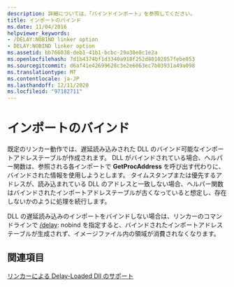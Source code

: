 ```yaml
---
description: 詳細については、「バインドインポート」を参照してください。
title: インポートのバインド
ms.date: 11/04/2016
helpviewer_keywords:
- /DELAY:NOBIND linker option
- DELAY:NOBIND linker option
ms.assetid: bb766038-deb1-41b1-bcbc-29a30e8c1e2a
ms.openlocfilehash: 7d1b4374bf1d3340a918f252d80102057febe053
ms.sourcegitcommit: d6af41e42699628c3e2e6063ec7b03931a49a098
ms.translationtype: MT
ms.contentlocale: ja-JP
ms.lasthandoff: 12/11/2020
ms.locfileid: "97182711"
---
```

# <a name="binding-imports"></a>インポートのバインド

既定のリンカー動作では、遅延読み込みされた DLL のバインド可能なインポートアドレステーブルが作成されます。 DLL がバインドされている場合、ヘルパー関数は、参照される各インポートで **GetProcAddress** を呼び出す代わりに、バインドされた情報を使用しようとします。 タイムスタンプまたは優先するアドレスが、読み込まれている DLL のアドレスと一致しない場合、ヘルパー関数はバインドされたインポートアドレステーブルが古くなっていると想定し、存在しないかのように処理を続行します。

DLL の遅延読み込みのインポートをバインドしない場合は、リンカーのコマンドラインで [/delay](delay-delay-load-import-settings.md): nobind を指定すると、バインドされたインポートアドレステーブルが生成されず、イメージファイル内の領域が消費されなくなります。

## <a name="see-also"></a>関連項目

[リンカーによる Delay-Loaded Dll のサポート](linker-support-for-delay-loaded-dlls.md)
